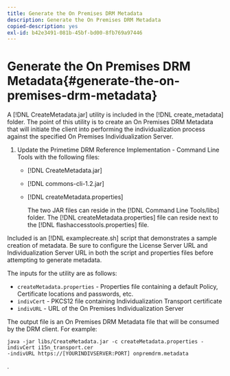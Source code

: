 ```yaml
---
title: Generate the On Premises DRM Metadata
description: Generate the On Premises DRM Metadata
copied-description: yes
exl-id: b42e3491-081b-45bf-bd00-8fb769a97446
---
```

# Generate the On Premises DRM Metadata{#generate-the-on-premises-drm-metadata}

A [!DNL CreateMetadata.jar] utility is included in the [!DNL create_metadata] folder. The point of this utility is to create an On Premises DRM Metadata that will initiate the client into performing the individualization process against the specified On Premises Individualization Server. 

1. Update the Primetime DRM Reference Implementation - Command Line Tools with the following files:

    * [!DNL CreateMetadata.jar] 
    * [!DNL commons-cli-1.2.jar] 
    * [!DNL createMetadata.properties]

       The two JAR files can reside in the [!DNL Command Line Tools/libs] folder. The [!DNL createMetadata.properties] file can reside next to the [!DNL flashaccesstools.properties] file.

<!--<a id="example_2116349CA33642CD9293EAD94A532ED8"></a>-->

Included is an [!DNL examplecreate.sh] script that demonstrates a sample creation of metadata. Be sure to configure the License Server URL and Individualization Server URL in both the script and properties files before attempting to generate metadata.

The inputs for the utility are as follows:

* `createMetadata.properties` - Properties file containing a default Policy, Certificate locations and passwords, etc. 
* `indivCert` - PKCS12 file containing Individualization Transport certificate 
* `indivURL` - URL of the On Premises Individualization Server

The output file is an On Premises DRM Metadata file that will be consumed by the DRM client. For example: 

```
java -jar libs/CreateMetadata.jar -c createMetadata.properties -indivCert i15n_transport.cer
-indivURL https://[YOURINDIVSERVER:PORT] onpremdrm.metadata
```

.
